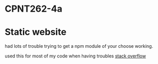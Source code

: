 # CPNT262-4a
# Static website


had lots of trouble trying to get a npm module of your choose working.

used this for most of my code when having troubles [stack overflow](https://stackoverflow.com/)
